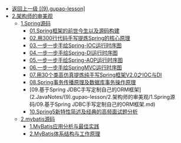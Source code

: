 - [返回上一级 [(9).gupao-lesson]](2.JavaNotes/(9).gupao-lesson/)
- [2.架构师的审美观](2.JavaNotes/(9).gupao-lesson/2.架构师的审美观/)
  - [1.Spring源码](2.JavaNotes/(9).gupao-lesson/2.架构师的审美观/1.Spring源码/)
    - [01.Spring框架的前世今生以及源码构建](2.JavaNotes/(9).gupao-lesson/2.架构师的审美观/1.Spring源码/01.Spring框架的前世今生以及源码构建.md)
    - [02.用300行代码手写提炼Spring的核心原理](2.JavaNotes/(9).gupao-lesson/2.架构师的审美观/1.Spring源码/02.用300行代码手写提炼Spring的核心原理.md)
    - [03.一步一步手绘Spring-IOC运行时序图](2.JavaNotes/(9).gupao-lesson/2.架构师的审美观/1.Spring源码/03.一步一步手绘Spring-IOC运行时序图.md)
    - [04.一步一步手绘Spring-DI运行时序图](2.JavaNotes/(9).gupao-lesson/2.架构师的审美观/1.Spring源码/04.一步一步手绘Spring-DI运行时序图.md)
    - [05.一步一步手绘Spring-AOP运行时序图](2.JavaNotes/(9).gupao-lesson/2.架构师的审美观/1.Spring源码/05.一步一步手绘Spring-AOP运行时序图.md)
    - [06.一步一步手绘SpringMVC运行时序图](2.JavaNotes/(9).gupao-lesson/2.架构师的审美观/1.Spring源码/06.一步一步手绘SpringMVC运行时序图.md)
    - [07.用30个类高仿真提炼纯手写Spring框架V2.0之IOC与DI](2.JavaNotes/(9).gupao-lesson/2.架构师的审美观/1.Spring源码/07.用30个类高仿真提炼纯手写Spring框架V2.0之IOC与DI.md)
    - [08.Spring事务传播原理及数据库事务操作原理](2.JavaNotes/(9).gupao-lesson/2.架构师的审美观/1.Spring源码/08.Spring事务传播原理及数据库事务操作原理.md)
    - [09.基于Spring JDBC手写定制自己的ORM框架](2.JavaNotes/(9).gupao-lesson/2.架构师的审美观/1.Spring源码/09.基于Spring JDBC手写定制自己的ORM框架.md)
    - [10.Spring5新特性简述及经典的高频面试题分析](2.JavaNotes/(9).gupao-lesson/2.架构师的审美观/1.Spring源码/10.Spring5新特性简述及经典的高频面试题分析.md)
  - [2.mybatis源码](2.JavaNotes/(9).gupao-lesson/2.架构师的审美观/2.mybatis源码/)
    - [1.MyBatis应用分析与最佳实践](2.JavaNotes/(9).gupao-lesson/2.架构师的审美观/2.mybatis源码/1.MyBatis应用分析与最佳实践.md)
    - [2.MyBatis体系结构与工作原理](2.JavaNotes/(9).gupao-lesson/2.架构师的审美观/2.mybatis源码/2.MyBatis体系结构与工作原理.md)
